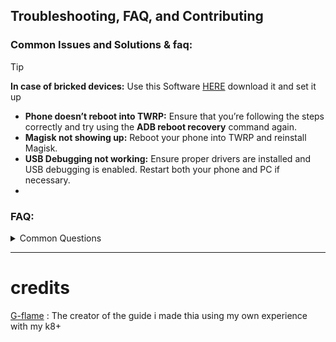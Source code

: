 ## Troubleshooting, FAQ, and Contributing

### Common Issues and Solutions & faq:

> [!tip]
> **In case of bricked devices:** Use this Software [HERE](https://support.lenovo.com/us/en/downloads/ds101291-rescue-and-smart-assistant-lmsa) download it and set it up

- **Phone doesn’t reboot into TWRP:** Ensure that you’re following the steps correctly and try using the **ADB reboot recovery** command again.
- **Magisk not showing up:** Reboot your phone into TWRP and reinstall Magisk.
- **USB Debugging not working:** Ensure proper drivers are installed and USB debugging is enabled. Restart both your phone and PC if necessary.
-

### FAQ:

<details><summary>Common Questions</summary>
- **Will rooting void my warranty?**  
  Yes, rooting voids the warranty.
- **Can I unroot my Lenovo K8 Plus?**  
  Yes, you can unroot by flashing the stock firmware.

- **Will I lose data during the rooting process?**  
 Yes, unlocking the bootloader and rooting will erase your data. Ensure you back everything up before proceeding.
</details>

---

# credits

[G-flame](https://github.com/g-flame)
: The creator of the guide i made thia using my own experience with my k8+
